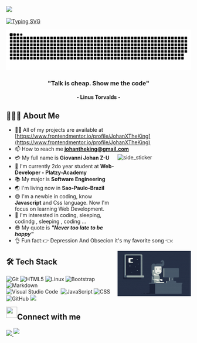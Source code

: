 <img src="https://user-images.githubusercontent.com/73097560/115834477-dbab4500-a447-11eb-908a-139a6edaec5c.gif">

[![Typing SVG](https://readme-typing-svg.herokuapp.com?color=FCFFE0&size=35&center=true&vCenter=true&width=1000&lines=Welcome+to+my+GitHub+profile!;My+name+is+Giovanni+Z-U;I'm+Software+Engineering+Student)](https://git.io/typing-svg)

<div align="center">
  <img  src="https://github.com/1999AZZAR/1999AZZAR/blob/readme/resources/img/grid-snake.svg"
       alt="snake" /></a>
</div>
<h3 align="center">"Talk is cheap. Show me the code"</h3>
<h4 align="center">- Linus Torvalds -</h4>
<h2>👨🏻‍💻&nbsp;About Me</h2>

- 👨‍💻 All of my projects are available at [https://www.frontendmentor.io/profile/JohanXTheKing](https://www.frontendmentor.io/profile/JohanXTheKing)
- 📫 How to reach me **johantheking@gmail.com**
- :credit_card: My full name is **Giovanni Johan Z-U** <img align="right" width=200px height=200px alt="side_sticker" src="https://media.giphy.com/media/TEnXkcsHrP4YedChhA/giphy.gif"/>
- :school: I'm currently 2do year student at **Web-Developer - Platzy-Academy**
- :books: My major is **Software Engineering**
- :earth_asia: I'm living now in **Sao-Paulo-Brazil**
- :sweat_smile: I'm a newbie in coding, know **Javascript** and Css language. Now I'm focus on learning Web Development.
- :monocle_face: I'm interested in coding, sleeping, codindg , sleeping , coding ...
- :sunglasses: My quote is ***"Never too late to be happy"*** 
- :ok_hand: Fun fact::point_right: Depression And Obsecion it's my favorite song 👈:

<img alt="Night Coding" src="https://raw.githubusercontent.com/AVS1508/AVS1508/master/assets/Night-Coding.gif" width="200px" align="right"/>

<h2>🛠&nbsp;Tech Stack</h2>

![Git](https://img.shields.io/badge/-Git-000000?style=flat&logo=git&logoColor=F05032)
![HTML5](https://img.shields.io/badge/-HTML5-000000?style=flat&logo=HTML5)
![Linux](https://img.shields.io/badge/-Linux-000000?style=flat&logo=linux&logoColor=FCC624)
![Bootstrap](https://img.shields.io/badge/-Bootstrap-05122A?style=flat&logo=bootstrap&logoColor=563D7C)\
![Markdown](https://img.shields.io/badge/-Markdown-05122A?style=flat&logo=markdown)\
![Visual Studio Code](https://img.shields.io/badge/-Visual%20Studio%20Code-05122A?style=flat&logo=visual-studio-code&logoColor=007ACC)&nbsp;
![JavaScript](https://img.shields.io/badge/-JavaScript-000000?style=flat&logo=javascript)
![CSS](https://img.shields.io/badge/-CSS-05122A?style=flat&logo=CSS3&logoColor=1572B6)&nbsp;
![GitHub](https://img.shields.io/badge/-GitHub-000000?style=flat&logo=github&logoColor=FFFFFF)
<img src="https://user-images.githubusercontent.com/73097560/115834477-dbab4500-a447-11eb-908a-139a6edaec5c.gif">

<img align="left" src = "https://user-images.githubusercontent.com/63050133/156777293-72a6e681-2582-4a9d-ad92-09d1181d47c7.gif" width = 30px height=30px>

<h2 align="left">Connect with me</h2>
  <a href="johanxxxtheking@gmail.com?subject=[GitHub]%20🔥%20profile%20contact&body=Hello">
    <img src="https://img.shields.io/badge/e‑mail-D14836.svg?style=for-the-badge&logo=GMail&logoColor=white"/>
  </a>
  <a href="https://www.instagram.com/giio_joo_xtx/" target="_blank">
    <img src="https://img.shields.io/badge/instagram-%ff5851db.svg?color=f02b9a&style=for-the-badge&logo=instagram&logoColor=white" t=instagram style="margin-bottom: 5px;"/>
  </a>
